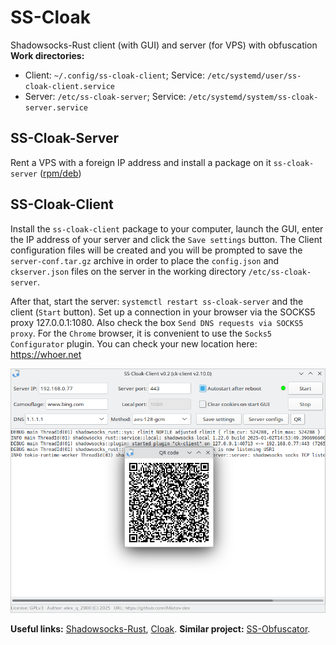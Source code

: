# SS-Cloak
Shadowsocks-Rust client (with GUI) and server (for VPS) with obfuscation  
**Work directories:**
+ Client: `~/.config/ss-cloak-client`; Service: `/etc/systemd/user/ss-cloak-client.service`
+ Server: `/etc/ss-cloak-server`; Service: `/etc/systemd/system/ss-cloak-server.service`
  
SS-Cloak-Server
--
Rent a VPS with a foreign IP address and install a package on it `ss-cloak-server` ([rpm/deb](https://github.com/AKotov-dev/SS-Cloak/releases))

SS-Cloak-Client
--
Install the `ss-cloak-client` package to your computer, launch the GUI, enter the IP address of your server and click the `Save settings` button. The Client configuration files will be created and you will be prompted to save the `server-conf.tar.gz` archive in order to place the `config.json` and `ckserver.json` files on the server in the working directory `/etc/ss-cloak-server`.  
  
After that, start the server: `systemctl restart ss-cloak-server` and the client (`Start` button). Set up a connection in your browser via the SOCKS5 proxy 127.0.0.1:1080. Also check the box `Send DNS requests via SOCKS5 proxy`. For the `Chrome` browser, it is convenient to use the `Socks5 Configurator` plugin. You can check your new location here: https://whoer.net   
  
![](https://github.com/AKotov-dev/SS-Cloak/blob/main/ScreenShots/Screenshot3.png)  

**Useful links:** [Shadowsocks-Rust](https://github.com/shadowsocks/shadowsocks-rust), [Cloak](https://github.com/cbeuw/Cloak). **Similar project:** [SS-Obfuscator](https://github.com/AKotov-dev/SS-Obfuscator).
